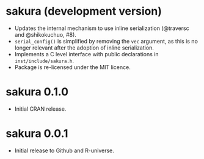 # sakura (development version)

* Updates the internal mechanism to use inline serialization (@traversc and @shikokuchuo, #8).
* `serial_config()` is simplified by removing the `vec` argument, as this is no longer relevant after the adoption of inline serialization.
* Implements a C level interface with public declarations in `inst/include/sakura.h`.
* Package is re-licensed under the MIT licence.

# sakura 0.1.0

* Initial CRAN release.

# sakura 0.0.1

* Initial release to Github and R-universe.
